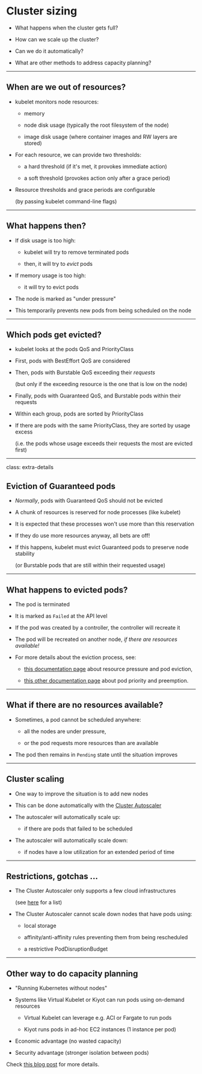 # Cluster sizing

- What happens when the cluster gets full?

- How can we scale up the cluster?

- Can we do it automatically?

- What are other methods to address capacity planning?

---

## When are we out of resources?

- kubelet monitors node resources:

  - memory

  - node disk usage (typically the root filesystem of the node)

  - image disk usage (where container images and RW layers are stored)

- For each resource, we can provide two thresholds:

  - a hard threshold (if it's met, it provokes immediate action)

  - a soft threshold (provokes action only after a grace period)

- Resource thresholds and grace periods are configurable

  (by passing kubelet command-line flags)

---

## What happens then?

- If disk usage is too high:

  - kubelet will try to remove terminated pods

  - then, it will try to *evict* pods

- If memory usage is too high:

  - it will try to evict pods

- The node is marked as "under pressure"

- This temporarily prevents new pods from being scheduled on the node

---

## Which pods get evicted?

- kubelet looks at the pods QoS and PriorityClass

- First, pods with BestEffort QoS are considered

- Then, pods with Burstable QoS exceeding their *requests*

  (but only if the exceeding resource is the one that is low on the node)

- Finally, pods with Guaranteed QoS, and Burstable pods within their requests

- Within each group, pods are sorted by PriorityClass

- If there are pods with the same PriorityClass, they are sorted by usage excess

  (i.e. the pods whose usage exceeds their requests the most are evicted first)

---

class: extra-details

## Eviction of Guaranteed pods

- *Normally*, pods with Guaranteed QoS should not be evicted

- A chunk of resources is reserved for node processes (like kubelet)

- It is expected that these processes won't use more than this reservation

- If they do use more resources anyway, all bets are off!

- If this happens, kubelet must evict Guaranteed pods to preserve node stability

  (or Burstable pods that are still within their requested usage)

---

## What happens to evicted pods?

- The pod is terminated

- It is marked as `Failed` at the API level

- If the pod was created by a controller, the controller will recreate it

- The pod will be recreated on another node, *if there are resources available!*

- For more details about the eviction process, see:

  - [this documentation page](https://kubernetes.io/docs/tasks/administer-cluster/out-of-resource/) about resource pressure and pod eviction,

  - [this other documentation page](https://kubernetes.io/docs/concepts/configuration/pod-priority-preemption/) about pod priority and preemption.

---

## What if there are no resources available?

- Sometimes, a pod cannot be scheduled anywhere:

  - all the nodes are under pressure,

  - or the pod requests more resources than are available

- The pod then remains in `Pending` state until the situation improves

---

## Cluster scaling

- One way to improve the situation is to add new nodes

- This can be done automatically with the [Cluster Autoscaler](https://github.com/kubernetes/autoscaler/tree/master/cluster-autoscaler)

- The autoscaler will automatically scale up:

  - if there are pods that failed to be scheduled

- The autoscaler will automatically scale down:

  - if nodes have a low utilization for an extended period of time

---

## Restrictions, gotchas ...

- The Cluster Autoscaler only supports a few cloud infrastructures

  (see [here](https://github.com/kubernetes/autoscaler/tree/master/cluster-autoscaler/cloudprovider) for a list)

- The Cluster Autoscaler cannot scale down nodes that have pods using:

  - local storage

  - affinity/anti-affinity rules preventing them from being rescheduled

  - a restrictive PodDisruptionBudget

---

## Other way to do capacity planning

- "Running Kubernetes without nodes"

- Systems like Virtual Kubelet or Kiyot can run pods using on-demand resources

  - Virtual Kubelet can leverage e.g. ACI or Fargate to run pods

  - Kiyot runs pods in ad-hoc EC2 instances (1 instance per pod)

- Economic advantage (no wasted capacity)

- Security advantage (stronger isolation between pods)

Check [this blog post](http://jpetazzo.github.io/2019/02/13/running-kubernetes-without-nodes-with-kiyot/) for more details.
